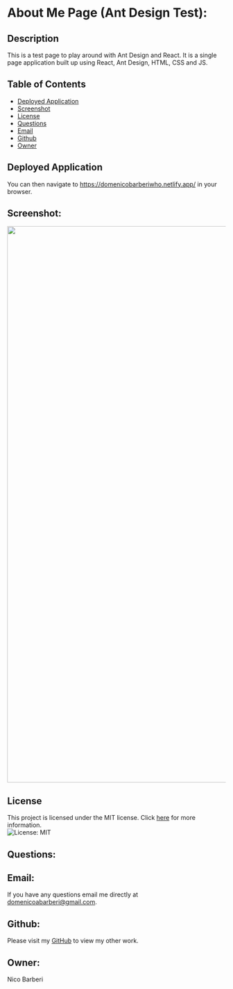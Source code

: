 # About Me Page (Ant Design Test):

## Description
This is a test page to play around with Ant Design and React. It is a single page application built up using React, Ant Design, HTML, CSS and JS.

## Table of Contents

* [Deployed Application](#deployed-application)
* [Screenshot](#screenshot)
* [License](#license)
* [Questions](#Questions)
* [Email](#Email)
* [Github](#Github)
* [Owner](#Owner)


## Deployed Application
You can then navigate to https://domenicobarberiwho.netlify.app/ in your browser.

## Screenshot:
<p align="center">
  <img width="1280" src="./src/images/ReactLoop.gif">
</p>

## License
This project is licensed under the MIT license. Click [here](https://opensource.org/licenses/MIT) for more information.<br>
![License: MIT](https://img.shields.io/badge/License-MIT-yellow.svg)


## Questions:
## Email:
If you have any questions email me directly at domenicoabarberi@gmail.com.

## Github:
Please visit my [GitHub](https://github.com/DomenicoBarb) to view my other work.

## Owner:
Nico Barberi
